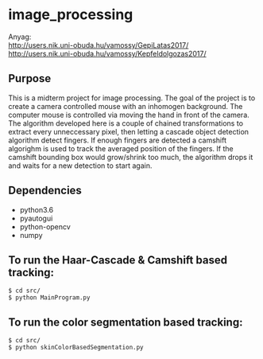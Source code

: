 # image_processing
Anyag:  
http://users.nik.uni-obuda.hu/vamossy/GepiLatas2017/  
http://users.nik.uni-obuda.hu/vamossy/Kepfeldolgozas2017/

## Purpose
This is a midterm project for image processing. The goal of the project is to create a camera controlled mouse with an inhomogen background.
The computer mouse is controlled via moving the hand in front of the camera.
The algorithm developed here is a couple of chained transformations to extract every unneccessary pixel, then letting a cascade object detection algorithm detect fingers. If enough fingers are detected a camshift algorighm is used to track the averaged position of the fingers. If the camshift bounding box would grow/shrink too much, the algorithm drops it and waits for a new detection to start again.

## Dependencies
 - python3.6
 - pyautogui
 - python-opencv
 - numpy


## To run the Haar-Cascade & Camshift based tracking:
```console
$ cd src/
$ python MainProgram.py
```
## To run the color segmentation based tracking:
```console
$ cd src/
$ python skinColorBasedSegmentation.py
```
